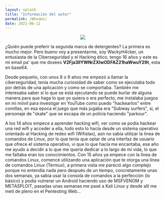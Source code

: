 ```yaml
---
layout: splash
title: "Información del autor"
permalink: /Whoami/
date: 2021-06-11
---
```


<p align="center">
<img src="https://user-images.githubusercontent.com/69093629/121718793-f95d6800-cae2-11eb-91c8-3482dc4863f1.png">
</p>

¿Quién puede preferir la segunda marca de detergentes? La primera es mucho mejor. Pero bueno voy a presentarme, soy WackyH4cker, un entusiasta de la Ciberseguridad y el Hacking ético, tengo 16 años y este es mi email pa' que me doxees **V2Fja3lIYWNrZXIwODFAZ21haWwuY29t**, esta en base64.

Desde pequeño, con unos 8 o 9 años me empezó a llamar la ciberseguridad, tenía mucha curiosidad de saber como se ejecutaba todo por detrás de una aplicación y como se comportaba. También me interesaba saber si lo que se está ejecutando se puede burlar de alguna manera para que haga lo que yo quiera o era perfecto, me instalaba juegos en mi móvil para investigar en YouTube como puedo "hackearlos" entre comillas, en esa epoca el juego que más jugaba era "Subway surfers", si, el personaje de "skate" que se escapa de un policía haciendo "parkour".

A los 14 años empece a aprender hacking wifi, ver como se podía hackear una red wifi y acceder a ella, todo esto lo hacía desde un sistema operativo orientado al Hacking de redes wifi (Wifislax), aún no sabía utilizar la línea de comandos de Linux, por lo que tenía que optar de una interfaz de usuario que ofrece el sistema operativo, vi que lo que hacía me encantaba, ese año me ayudo a decidir a lo que me quería dedicar a lo largo de mi vida, lo que me faltaba eran los conocimientos. Con 15 años ya empece con la línea de comandos Linux, comencé utilizando una aplicación que te otorga una línea de comandos Linux (Termux), a primera vista me pareció algo complejo porque no entendía nada pero después de un tiempo, concretamente unas dos semanas, ya sabia usar la consola de comandos a la perfección (lo básico) y podía vulnerar un Android haciendo uso de MSFVENOM y METASPLOIT, pasadas unas semanas me pasé a Kali Linux y desde allí me metí de pleno en el Pentesting Web...
